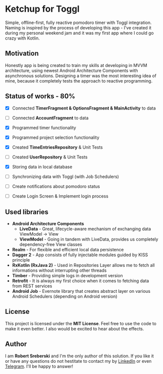 # Ketchup for Toggl
Simple, offline-first, fully reactive pomodoro timer with Toggl integration. Naming is inspired by the process of developing this app - I've created it during my personal weekend jam and it was my first app where I could go crazy with Kotlin.

## Motivation
Honestly app is being created to train my skills at developing in MVVM architecture, using newest Android Architecture Components with asynchronous solutions. Designing a timer was the most interesting idea of mine, because it completely tests the approach to reactive programming.

## Status of works - 80%
- [X] Connected **TimerFragment & OptionsFragment & MainActivity** to data
- [ ] Connected **AccountFragment** to data
- [X] Programmed timer functionality
- [X] Programmed project selection functionality
- [X] Created **TimeEntriesRepository** & Unit Tests
- [ ] Created **UserRepository** & Unit Tests
- [X] Storing data in local database
- [ ] Synchronizing data with Toggl (with Job Schedulers)
- [ ] Create notifications about pomodoro status
- [ ] Create Login Screen & Implement login process


## Used libraries
* **Android Architecture Components**
  * **LiveData** - Great, lifecycle-aware mechanism of exchanging data ViewModel -> View 
  * **ViewModel** - Going in tandem with LiveData, provides us completely dependency-free View classes
* **Realm** - For flexible and efficient local data persistence
* **Dagger 2** - App consists of fully injectable modules guided by KISS principle
* **RxKotlin (RxJava 2)** - Used in Repositories Layer allows me to fetch all informations without interrupting other threads
* **Timber** - Providing simple logs in development version
* **Retrofit** - It is always my first choice when it comes to fetching data from REST services
* **Android Job** - Evernote library that creates abstract layer on various Android Schedulers (depending on Android version)

## License
This project is licensed under the **MIT License**. Feel free to use the code to make it even better. I also would be excited to hear about the effects.

## Author
I am **Robert Sreberski** and I'm the only author of this solution. If you like it or have any questions do not hestitate to contact my by [LinkedIn](https://www.linkedin.com/in/robert-sreberski/) or even [Telegram](https://t.me/RobertSreberski). I'll be happy to answer!
